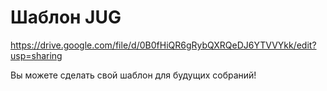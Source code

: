 # Шаблон JUG

https://drive.google.com/file/d/0B0fHiQR6gRybQXRQeDJ6YTVVYkk/edit?usp=sharing

Вы можете сделать свой шаблон для будущих собраний!